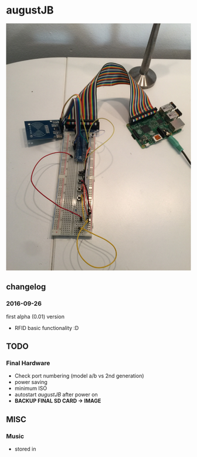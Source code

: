 # augustJB
![First prototype](IMG_1263.JPG)
## changelog
### 2016-09-26 
first alpha (0.01) version
- RFID basic functionality :D

## TODO

### Final Hardware
- Check port numbering (model a/b vs 2nd generation)
- power saving
- minimum ISO
- autostart *augustJB* after power on
- **BACKUP FINAL SD CARD -> IMAGE**


## MISC

### Music
- stored in 